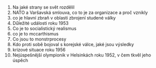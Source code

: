 1. Na jaké strany se svět rozdělil
2. NATO a Varšavská smlouva, co to je za organizace a proč vznikly
3. co je hlavní zbraň v oblasti zbrojení studené války
4. Důležité události roku 1953
5. Co je to socialistický realismus
6. co je to mccarthismus
7. Co jsou to monstrprocesy
8. Kdo proti sobě bojoval s korejské válce, jaké jsou výsledky
9. krizové situace roku 1956
10. Nejúspešnější olympionik v Helsinkách roku 1952, v čem tkvěl jeho úspěch